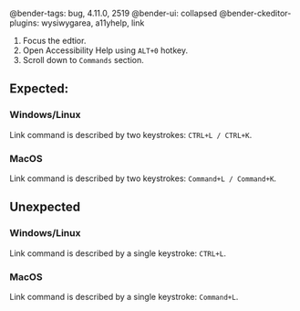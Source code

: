 @bender-tags: bug, 4.11.0, 2519
@bender-ui: collapsed
@bender-ckeditor-plugins: wysiwygarea, a11yhelp, link

1. Focus the edtior.
1. Open Accessibility Help using `ALT+0` hotkey.
1. Scroll down to `Commands` section.

## Expected:

### Windows/Linux

Link command is described by two keystrokes: `CTRL+L / CTRL+K`.

### MacOS

Link command is described by two keystrokes: `Command+L / Command+K`.

## Unexpected

### Windows/Linux

Link command is described by a single keystroke: `CTRL+L`.

### MacOS

Link command is described by a single keystroke: `Command+L`.
